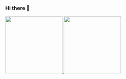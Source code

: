 ### Hi there 👋

<a href="https://github.com/sugidaffection">
    <img height="180" src="https://github-readme-stats.vercel.vercel.app/api?username=sugidaffection&show_icons=true&theme=monokai&include_all_commits=true&count_private=true"/>
    <img height="180" src="https://github-readme-stats.vercel.vercel.app/api/top-langs/?username=sugidaffection&layout=compact&langs_count=10&theme=monokai"/>
</a>
